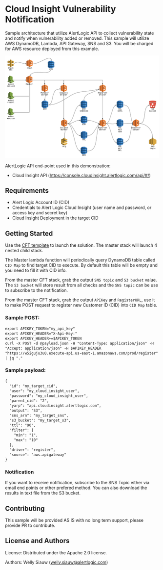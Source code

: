 
# Cloud Insight Vulnerability Notification

Sample architecture that utilize AlertLogic API to collect vulnerability state and notify when vulnerability added or removed. This sample will utilize AWS DynamoDB, Lambda, API Gateway, SNS and S3. You will be charged for AWS resource deployed from this example.

![architecture](docs/architecture.png)

AlertLogic API end-point used in this demonstration:

* Cloud Insight API (https://console.cloudinsight.alertlogic.com/api/#/)

## Requirements
* Alert Logic Account ID (CID)
* Credentials to Alert Logic Cloud Insight (user name and password, or access key and secret key)
* Cloud Insight Deployment in the target CID

## Getting Started
Use the [CFT template](/cloud_formation) to launch the solution. The master stack will launch 4 nested child stack.

The Master lambda function will periodically query DynamoDB table called `CID Map` to find target CID to execute. By default this table will be empty and you need to fill it with CID info.

From the master CFT stack, grab the output `SNS topic` and `S3 bucket` value. The `S3 bucket` will store result from all checks and the `SNS topic` can be use to subscribe to the notification.

From the master CFT stack, grab the output `APIKey` and `RegisterURL`, use it to make POST request to register new Customer ID (CID) into `CID Map` table.

### Sample POST:
```
export APIKEY_TOKEN="my_api_key"
export APIKEY_HEADER="X-Api-Key:"
export APIKEY_HEADER+=$APIKEY_TOKEN
curl -X POST -d @payload.json -H "Content-Type: application/json" -H "Accept: application/json" -H $APIKEY_HEADER "https://w5iguju3u0.execute-api.us-east-1.amazonaws.com/prod/register" | jq "."
```

### Sample payload:
```
{
  "id": "my_target_cid",
  "user": "my_cloud_insight_user",
  "password": "my_cloud_insight_user",
  "parent_cid": "2",
  "yarp": "api.cloudinsight.alertlogic.com",
  "output": "S3",
  "sns_arn": "my_target_sns",
  "s3_bucket": "my_target_s3",
  "ttl": "90",
  "filter": {
    "min": "1",
    "max": "10"
  },
  "driver": "register",
  "source": "aws.apigateway"
}
```
### Notification
If you want to receive notification, subscribe to the SNS Topic either via email end points or other prefered method. You can also download the results in text file from the S3 bucket.

## Contributing
This sample will be provided AS IS with no long term support, please provide PR to contribute.

## License and Authors
License:
Distributed under the Apache 2.0 license.

Authors:
Welly Siauw (welly.siauw@alertlogic.com)
